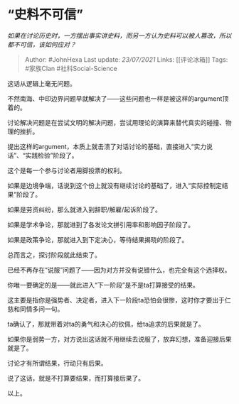 # “史料不可信”
*如果在讨论历史时，一方摆出事实讲史料，而另一方认为史料可以被人篡改，所以都不可信，该如何应对？*

> Author: #JohnHexa
Last update: *23/07/2021* 
Links: [[评论冰箱]]
Tags:  #家族Clan #社科Social-Science 



这话从逻辑上毫无问题。

不然南海、中印边界问题早就解决了——这些问题也一样是被这样的argument顶着的。

讨论解决问题是在尝试文明的解决问题，尝试用理论的演算来替代真实的碰撞、物理的挫折。

提出这样的argument，本质上就击溃了对话讨论的基础，直接进入“实力说话”、“实践检验”阶段了。

这个是每一个参与讨论者用脚投票的权利。

如果是边境争端，话说到这个份上就没有继续讨论的基础了，进入“实际控制定结果”阶段了。

如果是劳资纠纷，那么就进入到辞职/解雇/起诉阶段了。

如果是学术争论，那就进到了各发论文拼引用率和影响因子阶段了。

如果是政策争论，那就进入到下定决心，等待结果揭晓的阶段了。

总而言之，探讨阶段就此结束了。

已经不再存在“说服”问题了——因为对方并没有说错什么，也完全有这个选择权。

你唯一要确定的是——就此进入“下一阶段”是不是ta打算接受的结果。

这主要是指你是强势者、决定者，进入下一阶段ta恐怕会很惨，这时你才要出于仁慈和同情多问一句。

ta确认了，那就带着对ta的勇气和决心的钦佩，给ta追求的后果就是了。

如果你是弱势一方，对方说出这话就不用继续去说服了，放弃幻想，准备迎接后果就是了。

讨论才有所谓结果，行动只有后果。

说了这话，就是不打算要结果，而打算接后果了。

以上。



